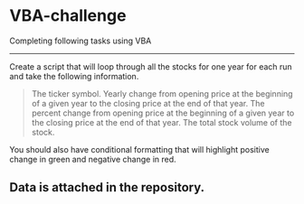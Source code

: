 # VBA-challenge

Completing following tasks using VBA
___________________________________________

Create a script that will loop through all the stocks for one year for each run and take the following information.
> The ticker symbol.
> Yearly change from opening price at the beginning of a given year to the closing price at the end of that year.
> The percent change from opening price at the beginning of a given year to the closing price at the end of that year.
> The total stock volume of the stock.

You should also have conditional formatting that will highlight positive change in green and negative change in red.

## Data is attached in the repository.  
